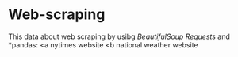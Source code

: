 # Web-scraping
This data about web scraping by usibg *BeautifulSoup* *Requests* and *pandas:
<a nytimes website 
<b national weather website 
